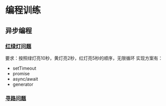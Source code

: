 # 编程训练

## 异步编程

### [红绿灯问题](traffic-light.html)

要求：按照绿灯亮10秒，黄灯亮2秒，红灯亮5秒的顺序，无限循环
实现方案有：

- setTimeout
- promise
- async/await
- generator

### [寻路问题](path-finder.html)

